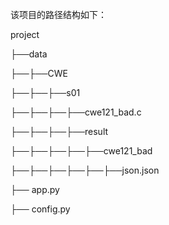 该项目的路径结构如下：

project

├──data

├──├──CWE

├──├──├──s01

├──├──├──├──cwe121_bad.c

├──├──├──├──result

├──├──├──├──├──cwe121_bad

├──├──├──├──├──├──json.json

├── app.py

├── config.py